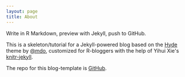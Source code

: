 ```yaml
---
layout: page
title: About
---
```


<p class="message">
  Write in R Markdown, preview with Jekyll, push to GitHub.
</p>

This is a skeleton/tutorial for a Jekyll-powered blog based on the [Hyde](http://hyde.getpoole.com) theme by [@mdo](https://twitter.com/mdo), customized for R-bloggers with the help of Yihui Xie's <a href = "https://github.com/yihui/knitr-jekyll">knitr-jekyll</a>.

The repo for this blog-template is [GitHub](https://github.com/homerhanumat/knitr-hyde).

